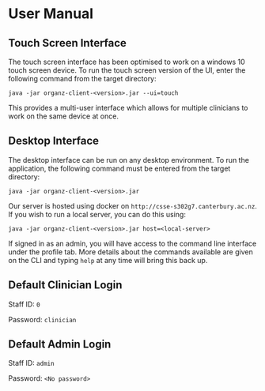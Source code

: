 # User Manual

## Touch Screen Interface
The touch screen interface has been optimised to work on a windows 10 touch screen device. To run the touch screen
version of the UI, enter the following command from the target directory:
```
java -jar organz-client-<version>.jar --ui=touch
```

This provides a multi-user interface which allows for multiple clinicians to work on the same device at once.

## Desktop Interface
The desktop interface can be run on any desktop environment. To run the application, the following command must be 
entered from the target directory:
```
java -jar organz-client-<version>.jar
```
Our server is hosted using docker on `http://csse-s302g7.canterbury.ac.nz`. If you wish to run a local server,
you can do this using:
```
java -jar organz-client-<version>.jar host=<local-server>
```


If signed in as an admin, you will have access to the command line interface under the profile tab. More
details about the commands available are given on the CLI and typing `help` at any time will bring this back up.


## Default Clinician Login
Staff ID: `0`

Password: `clinician`

## Default Admin Login
Staff ID: `admin`

Password: `<No password>`
